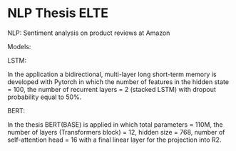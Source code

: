 # NLP Thesis ELTE

NLP: Sentiment analysis on product reviews at Amazon

Models: 

LSTM:

In the application a bidirectional, multi-layer long short-term memory is developed with Pytorch in which the number of features in the hidden state = 100, the number of recurrent layers = 2 (stacked LSTM) with dropout probability equal to 50%.

BERT:

In the thesis BERT(BASE) is applied in which total parameters = 110M, the number of layers (Transformers block) = 12, hidden size = 768, number of self-attention head = 16 with a final linear layer for the projection into R2.
